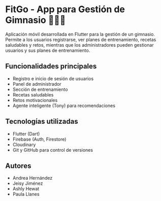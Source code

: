 # FitGo - App para Gestión de Gimnasio 🏋️‍♀️📱

Aplicación móvil desarrollada en Flutter para la gestión de un gimnasio. Permite a los usuarios registrarse, ver planes de entrenamiento, recetas saludables y retos, mientras que los administradores pueden gestionar usuarios y sus planes de entrenamiento. 

## Funcionalidades principales
- Registro e inicio de sesión de usuarios
- Panel de administrador
- Sección de entrenamiento
- Recetas saludables
- Retos motivacionales
- Agente inteligente (Tony) para recomendaciones

## Tecnologías utilizadas
- Flutter (Dart)
- Firebase (Auth, Firestore)
- Cloudinary
- Git y GitHub para control de versiones

## Autores
- Andrea Hernández
- Jeisy Jiménez
- Ashly Hewat
- Paula Llanes
